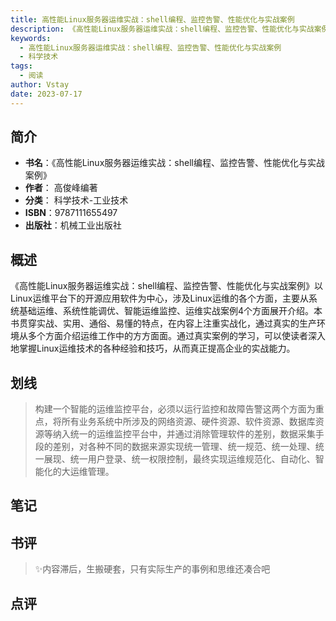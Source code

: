```yaml
---
title: 高性能Linux服务器运维实战：shell编程、监控告警、性能优化与实战案例
description: 《高性能Linux服务器运维实战：shell编程、监控告警、性能优化与实战案例》以Linux运维平台下的开源应用软件为中心，涉及Linux运维的各个方面，主要从系统基础运维、系统性能调优、智能运维监控、运维实战案例4个方面展开介绍。本书贯穿实战、实用、通俗
keywords:
  - 高性能Linux服务器运维实战：shell编程、监控告警、性能优化与实战案例
  - 科学技术
tags:
  - 阅读
author: Vstay
date: 2023-07-17
---
```


## 简介

- **书名**：《高性能Linux服务器运维实战：shell编程、监控告警、性能优化与实战案例》
- **作者**： 高俊峰编著
- **分类**： 科学技术-工业技术
- **ISBN**：9787111655497
- **出版社**：机械工业出版社

## 概述

《高性能Linux服务器运维实战：shell编程、监控告警、性能优化与实战案例》以Linux运维平台下的开源应用软件为中心，涉及Linux运维的各个方面，主要从系统基础运维、系统性能调优、智能运维监控、运维实战案例4个方面展开介绍。本书贯穿实战、实用、通俗、易懂的特点，在内容上注重实战化，通过真实的生产环境从多个方面介绍运维工作中的方方面面。通过真实案例的学习，可以使读者深入地掌握Linux运维技术的各种经验和技巧，从而真正提高企业的实战能力。

## 划线 
 

> 构建一个智能的运维监控平台，必须以运行监控和故障告警这两个方面为重点，将所有业务系统中所涉及的网络资源、硬件资源、软件资源、数据库资源等纳入统一的运维监控平台中，并通过消除管理软件的差别，数据采集手段的差别，对各种不同的数据来源实现统一管理、统一规范、统一处理、统一展现、统一用户登录、统一权限控制，最终实现运维规范化、自动化、智能化的大运维管理。

## 笔记


## 书评

> ✨内容滞后，生搬硬套，只有实际生产的事例和思维还凑合吧

## 点评
